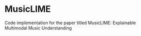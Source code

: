 # MusicLIME
Code implementation for the paper titled MusicLIME: Explainable Multimodal Music Understanding

